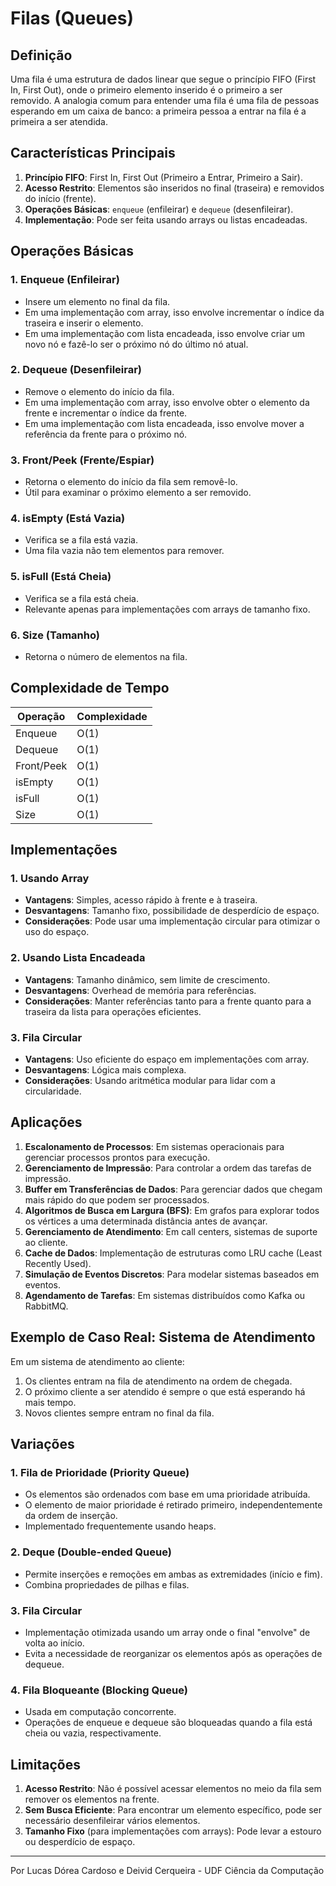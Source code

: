 # Filas (Queues)

## Definição

Uma fila é uma estrutura de dados linear que segue o princípio FIFO (First In, First Out), onde o primeiro elemento inserido é o primeiro a ser removido. A analogia comum para entender uma fila é uma fila de pessoas esperando em um caixa de banco: a primeira pessoa a entrar na fila é a primeira a ser atendida.

## Características Principais

1. **Princípio FIFO**: First In, First Out (Primeiro a Entrar, Primeiro a Sair).
2. **Acesso Restrito**: Elementos são inseridos no final (traseira) e removidos do início (frente).
3. **Operações Básicas**: `enqueue` (enfileirar) e `dequeue` (desenfileirar).
4. **Implementação**: Pode ser feita usando arrays ou listas encadeadas.

## Operações Básicas

### 1. Enqueue (Enfileirar)
- Insere um elemento no final da fila.
- Em uma implementação com array, isso envolve incrementar o índice da traseira e inserir o elemento.
- Em uma implementação com lista encadeada, isso envolve criar um novo nó e fazê-lo ser o próximo nó do último nó atual.

### 2. Dequeue (Desenfileirar)
- Remove o elemento do início da fila.
- Em uma implementação com array, isso envolve obter o elemento da frente e incrementar o índice da frente.
- Em uma implementação com lista encadeada, isso envolve mover a referência da frente para o próximo nó.

### 3. Front/Peek (Frente/Espiar)
- Retorna o elemento do início da fila sem removê-lo.
- Útil para examinar o próximo elemento a ser removido.

### 4. isEmpty (Está Vazia)
- Verifica se a fila está vazia.
- Uma fila vazia não tem elementos para remover.

### 5. isFull (Está Cheia)
- Verifica se a fila está cheia.
- Relevante apenas para implementações com arrays de tamanho fixo.

### 6. Size (Tamanho)
- Retorna o número de elementos na fila.

## Complexidade de Tempo

| Operação | Complexidade |
|----------|--------------|
| Enqueue  | O(1)         |
| Dequeue  | O(1)         |
| Front/Peek | O(1)       |
| isEmpty  | O(1)         |
| isFull   | O(1)         |
| Size     | O(1)         |

## Implementações

### 1. Usando Array
- **Vantagens**: Simples, acesso rápido à frente e à traseira.
- **Desvantagens**: Tamanho fixo, possibilidade de desperdício de espaço.
- **Considerações**: Pode usar uma implementação circular para otimizar o uso do espaço.

### 2. Usando Lista Encadeada
- **Vantagens**: Tamanho dinâmico, sem limite de crescimento.
- **Desvantagens**: Overhead de memória para referências.
- **Considerações**: Manter referências tanto para a frente quanto para a traseira da lista para operações eficientes.

### 3. Fila Circular
- **Vantagens**: Uso eficiente do espaço em implementações com array.
- **Desvantagens**: Lógica mais complexa.
- **Considerações**: Usando aritmética modular para lidar com a circularidade.

## Aplicações

1. **Escalonamento de Processos**: Em sistemas operacionais para gerenciar processos prontos para execução.
2. **Gerenciamento de Impressão**: Para controlar a ordem das tarefas de impressão.
3. **Buffer em Transferências de Dados**: Para gerenciar dados que chegam mais rápido do que podem ser processados.
4. **Algoritmos de Busca em Largura (BFS)**: Em grafos para explorar todos os vértices a uma determinada distância antes de avançar.
5. **Gerenciamento de Atendimento**: Em call centers, sistemas de suporte ao cliente.
6. **Cache de Dados**: Implementação de estruturas como LRU cache (Least Recently Used).
7. **Simulação de Eventos Discretos**: Para modelar sistemas baseados em eventos.
8. **Agendamento de Tarefas**: Em sistemas distribuídos como Kafka ou RabbitMQ.

## Exemplo de Caso Real: Sistema de Atendimento

Em um sistema de atendimento ao cliente:

1. Os clientes entram na fila de atendimento na ordem de chegada.
2. O próximo cliente a ser atendido é sempre o que está esperando há mais tempo.
3. Novos clientes sempre entram no final da fila.

## Variações

### 1. Fila de Prioridade (Priority Queue)
- Os elementos são ordenados com base em uma prioridade atribuída.
- O elemento de maior prioridade é retirado primeiro, independentemente da ordem de inserção.
- Implementado frequentemente usando heaps.

### 2. Deque (Double-ended Queue)
- Permite inserções e remoções em ambas as extremidades (início e fim).
- Combina propriedades de pilhas e filas.

### 3. Fila Circular
- Implementação otimizada usando um array onde o final "envolve" de volta ao início.
- Evita a necessidade de reorganizar os elementos após as operações de dequeue.

### 4. Fila Bloqueante (Blocking Queue)
- Usada em computação concorrente.
- Operações de enqueue e dequeue são bloqueadas quando a fila está cheia ou vazia, respectivamente.

## Limitações

1. **Acesso Restrito**: Não é possível acessar elementos no meio da fila sem remover os elementos na frente.
2. **Sem Busca Eficiente**: Para encontrar um elemento específico, pode ser necessário desenfileirar vários elementos.
3. **Tamanho Fixo** (para implementações com arrays): Pode levar a estouro ou desperdício de espaço.

---

Por Lucas Dórea Cardoso e Deivid Cerqueira - UDF Ciência da Computação